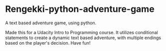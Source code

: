 # Rengekki-python-adventure-game
A text based adventure game, using python.

Made this for a Udacity Intro to Programming course. 
It utilizes conditional statements to create a dynamic text based adventure, with multiple endings based on the player's decision.
Have fun!
